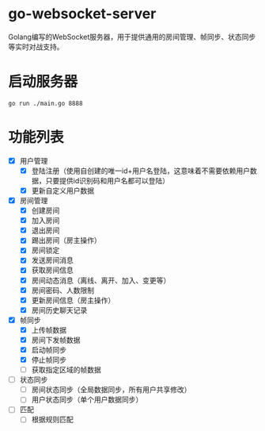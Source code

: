 # go-websocket-server
Golang编写的WebSocket服务器，用于提供通用的房间管理、帧同步、状态同步等实时对战支持。

# 启动服务器
```shell
go run ./main.go 8888
```

# 功能列表
- [x] 用户管理
    - [x] 登陆注册（使用自创建的唯一id+用户名登陆，这意味着不需要依赖用户数据，只要提供id识别码和用户名都可以登陆） 
    - [x] 更新自定义用户数据
- [x] 房间管理
    - [x] 创建房间
    - [x] 加入房间
    - [x] 退出房间
    - [x] 踢出房间（房主操作）
    - [x] 房间锁定
    - [x] 发送房间消息
    - [x] 获取房间信息
    - [x] 房间动态消息（离线、离开、加入、变更等）
    - [x] 房间密码、人数限制
    - [x] 更新房间信息（房主操作）
    - [x] 房间历史聊天记录
- [x] 帧同步
    - [x] 上传帧数据
    - [x] 房间下发帧数据
    - [x] 启动帧同步
    - [x] 停止帧同步
    - [ ] 获取指定区域的帧数据
- [ ] 状态同步
    - [ ] 房间状态同步（全局数据同步，所有用户共享修改）
    - [ ] 用户状态同步（单个用户数据同步）
- [ ] 匹配
    - [ ] 根据规则匹配